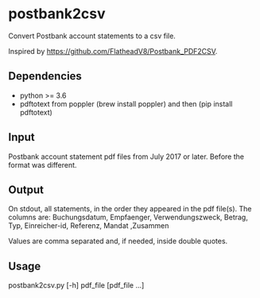 # postbank2csv
Convert Postbank account statements to a csv file.

Inspired by https://github.com/FlatheadV8/Postbank_PDF2CSV.

## Dependencies
- python >= 3.6
- pdftotext from poppler (brew install poppler) and then (pip install pdftotext)

## Input
Postbank account statement pdf files from July 2017 or later. Before the format was different.

## Output
On stdout, all statements, in the order they appeared in the pdf file(s).
The columns are: Buchungsdatum, Empfaenger, Verwendungszweck, Betrag, Typ, Einreicher-id, Referenz, Mandat ,Zusammen

Values are comma separated and, if needed, inside double quotes.

## Usage
postbank2csv.py [-h] pdf_file [pdf_file ...]
